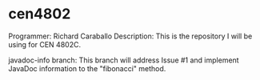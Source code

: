 # cen4802
Programmer: Richard Caraballo
Description: This is the repository I will be using for CEN 4802C.

javadoc-info branch: This branch will address Issue #1 and implement JavaDoc information to the "fibonacci" method.
